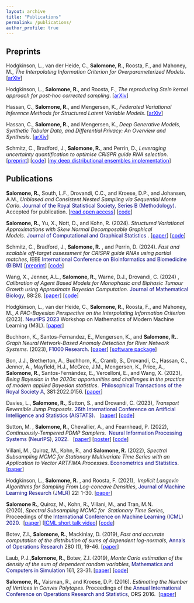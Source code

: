 ```yaml
---
layout: archive
title: "Publications"
permalink: /publications/
author_profile: true
---
```


## Preprints

Hodgkinson, L., van der Heide, C., **Salomone, R.**, Roosta, F., and Mahoney, M., *The Interpolating Information Criterion for Overparameterized Models*. [<span style="color: #0000ff;"><a style="color: #0000ff;" href="https://arxiv.org/pdf/2307.07785.pdf">arXiv</a></span>]

Hodgkinson, L., **Salomone, R.**, and Roosta, F., *The reproducing Stein kernel approach for post-hoc corrected sampling*. [<span style="color: #0000ff;"><a style="color: #0000ff;" href="https://arxiv.org/abs/2001.09266">arXiv</a></span>] 

Hassan, C., **Salomone, R.**, and Mengersen, K., *Federated Variational Inference Methods for Structured Latent Variable Models*. [<span style="color: #0000ff;"><a style="color: #0000ff;" href="https://arxiv.org/pdf/2302.03314.pdf">arXiv</a></span>]

Hassan, C., **Salomone, R.**, and Mengersen, K., *Deep Generative Models, Synthetic Tabular Data, and Differential Privacy: An Overview and Synthesis*. [<span style="color: #0000ff;"><a style="color: #0000ff;" href="https://arxiv.org/pdf/2307.15424.pdf">arXiv</a></span>]

Schmitz, C.,  Bradford, J., **Salomone, R.**, and Perrin, D., 
*Leveraging uncertainty quantification to optimise CRISPR guide RNA selection*.
[<span style="color: #0000ff;"><a style="color: #0000ff;" href="https://www.biorxiv.org/content/biorxiv/early/2024/02/05/2024.02.01.578527.full.pdf">preprint</a></span>]
[<span style="color: #0000ff;"><a style="color: #0000ff;" href="https://github.com/bmds-lab/CRISPR_DeepEnsemble
">code</a></span>]
[<span style="color: #0000ff;"><a style="color: #0000ff;" href="https://github.com/robsalomone/DeepRegressionEnsembles-CRISPRon">my deep distributional ensembles implementation</a></span>]


## Publications
**Salomone, R.**, South, L.F., Drovandi, C.C., and Kroese, D.P., and Johansen, A.M., *Unbiased and Consistent Nested Sampling via Sequential Monte Carlo*. <span style="color: #000080;">Journal of the Royal Statistical Society, Series B (Methodology). </span> Accepted for publication. [<span style="color: #0000ff;"><a style="color: #0000ff;" href="https://t.co/8r4UubU23o">read open access</a></span>] [<span style="color: #0000ff;"><a style="color: #0000ff;" href="https://watermark.silverchair.com/qkaf015.pdf?token=AQECAHi208BE49Ooan9kkhW_Ercy7Dm3ZL_9Cf3qfKAc485ysgAAA3IwggNuBgkqhkiG9w0BBwagggNfMIIDWwIBADCCA1QGCSqGSIb3DQEHATAeBglghkgBZQMEAS4wEQQMS7MjnJ6OfpfKnqk9AgEQgIIDJS1x3gYpHlgay-0ShwJSt81vIMVp4BCrSR_evI6hJiy1stZY7J1wXJlVfD2rc6Xu3bPHqXgF2K9dKpYBOaT5-hbTJAnTABLav41z5Y9TJSHXXEpx_BAduPUFCLQ7bZoSSYAWXKtptD5LRA4a8oRYHbuQopxptY7dUoqIP-YCPhfSSGmytnzg4A95WeNBrA2A35O7IVOlDjQe5-FIIt_a1C_Ai3p5uKvpwC-MAcG9xheunTYco6ZTn8tkMw4qXGxd20kf4YI7D1TJdRIqoIvHkVp_GM4edr56Ydf15z6KWK6oG4vxPFKd4_GyHeFROA53vQ4EksUA0uNB0Av9dcHlC-0AcBDdNCPFEf3wx8_PO_YAcCXeTAXXTz2LXI0ZCR5KrFO2BC_fOYR48yhJRJqGIdvsS2oHalNxluCei70rt4064WDTbvvBRAk1TZAVC1wx4BdcSC3nshwdP_dBbBzQMe1qVK91p58zBu9pREHkQGQ6mV48APLZ8KzsZm6yGDW-Ym9do8p0M1UZw4ZhssPPMmI35wfQ2TuHUwS2ymJowt130bY9kRjc7E_eCglKrrs4NqIvbMf0tZDrFWj832-6D1UzTVo6yn54LDWGM8xTO0H7nk9S5grTZDVprP5kcpKXvRKH_TOhTN83mgRmxN7fRx-UvO9Mrmz2R-aoyNAaN_CFbHDW44zJvGYzOiJ2KPRY7sc7VZixJQOxbAg9sihOU4SVv-waeXrOnb-xrg31KwdVAPiSw63tG8OVrtYtcmPyUUStS4MCqOCMt-MYmecKP8xQCnOBVpIxAwvETiQYK3Ev_v2a_sDUnTv6XWlZfEnPklm0pJyuXQx__m1r8gx1Ew5QEm_q7jnY4Q2F9pfcAht-IyvNsbjdPaSi2rWhzphqZ8nBmUWbCkVKsjYtRXgrvYYchuYMchf9htW_Iwav-1p4M36k_scU-DTbqEc5nyH02wMFNkjIvZgNBckzn0YLL_r5XtLtiyAQIvzPPH5EZtE2bmM4w-HwsqZ1Q4KzOiuXLKJM36yi4Zb9lc-8BTW2jDrl_3F_enlRF92Ow6aTFf0Z6Fd5WF0">code</a></span>]

**Salomone, R.**, Yu, X., Nott, D., and Kohn, R. (2024). *Structured Variational Approximations with Skew Normal Decomposable Graphical Models*. <span style="color: #000080;">Journal of Computational and Graphical Statistics </span>. [<span style="color: #0000ff;"><a style="color: #0000ff;" href="https://www.tandfonline.com/doi/full/10.1080/10618600.2024.2319159">paper</a></span>] [<span style="color: #0000ff;"><a style="color: #0000ff;" href="https://github.com/Yu-Xuejun/SDGM">code</a></span>] 

Schmitz, C., Bradford, J., **Salomone, R.** , and Perrin, D. (2024). *Fast and scalable off-target assessment for CRISPR guide RNAs using partial matches*, IEEE  <span style="color: #000080;"> International Conference on Bioinformatics and Biomedicine (BIBM) </span> [<span style="color: #0000ff;"><a style="color: #0000ff;" href="https://www.biorxiv.org/content/10.1101/2024.02.01.578509v1.full.pdf">preprint</a></span>]  [<span style="color: #0000ff;"><a style="color: #0000ff;" href="https://github.com/bmds-lab/CracklingPlusPlus">code</a></span>] 

Wang, X., Jenner, A.L., **Salomone, R.**, Warne, D.J., Drovandi, C. (2024) , *Calibration of Agent Based Models for Monophasic and Biphasic Tumour Growth using Approximate Bayesian Computation*. <span style="color: #000080;"> Journal of Mathematical Biology</span>, 88:28.  [<span style="color: #0000ff;"><a style="color: #0000ff;" href="https://www.ncbi.nlm.nih.gov/pmc/articles/PMC10869399/pdf/285_2024_Article_2045.pdf">paper</a></span>] [<span style="color: #0000ff;"><a style="color: #0000ff;" href="https://github.com/john-wang1015/Calibration_BVCBM">code</a></span>]

Hodgkinson, L., van der Heide, C., **Salomone, R.**, Roosta, F., and Mahoney, M., *A PAC-Bayesian Perspective on the Interpolating Information Criterion* (2023). <span style="color: #000080;">NeurIPS 2023</span> Workshop on Mathematics of Modern Machine Learning (M3L).
[<span style="color: #0000ff;"><a style="color: #0000ff;" href="https://openreview.net/forum?id=zrw68dPsdt">paper</a></span>]


Buchhorn, K., Santos-Fernandez, E.,  Mengersen, K., and **Salomone, R.**. *Graph Neural Network-Based Anomaly Detection for River Network Systems*. (2023),  <span style="color: #000080;">F1000 Research</span>. [<span style="color: #0000ff;"><a style="color: #0000ff;" href="https://f1000research.com/articles/12-991/v1">paper</a></span>]  [<span style="color: #0000ff;"><a style="color: #0000ff;" href="https://github.com/KatieBuc/gnnad">software package</a></span>] 

Bon, J.J., Bretherton, A., Buchhorn, K., Cramb, S., Drovandi, C., Hassan, C., Jenner, A., Mayfield, H.J., McGree, J.M., Mengersen, K., Price, A., **Salomone, R**., Santos-Fernández, E., Vercelloni, E., and Wang, X. (2023), *Being Bayesian in the 2020s: opportunities and challenges in the practice of modern applied Bayesian statistics*.  <span style="color: #000080;">Philosophical Transactions of the Royal Society A</span>, 381:2022.0156. <span style="color: #800080;"><span style="color: #000000;">[</span><span style="color: #0000ff;"><a style="color: #0000ff;" href="https://royalsocietypublishing.org/doi/10.1098/rsta.2022.0156">paper</a></span><span style="color: #000000;">]</span></span>

Davies, L., **Salomone, R.**, Sutton, S., and Drovandi, C. (2023), *Transport Reversible Jump Proposals*. <span style="color: #000080;">26th International Conference on Artificial Intelligence and Statistics (AISTATS)</span>.   [<span style="color: #0000ff;"><a style="color: #0000ff;" href="https://proceedings.mlr.press/v206/davies23a/davies23a.pdf">paper</a></span>] [<span style="color: #0000ff;"><a style="color: #0000ff;" href="https://github.com/daviesl/trjp">code</a></span>]

Sutton, M. , **Salomone, R.**, Chevallier, A., and Fearnhead, P. (2022), *Continuously-Tempered PDMP Samplers*.  <span style="color: #000080;">Neural Information Processing Systems</span> (<span style="color: #000080;">NeurIPS</span>)<span style="color: #000080;">, 2022</span>.   [<span style="color: #0000ff;"><a style="color: #0000ff;" href="https://openreview.net/pdf?id=RHa77BXv6k">paper</a></span>] [<span style="color: #0000ff;"><a style="color: #0000ff;" href="https://nips.cc/media/PosterPDFs/NeurIPS%202022/53895.png?t=1669522892.1515965">poster</a></span>] [<span style="color: #0000ff;"><a style="color: #0000ff;" href="
https://proceedings.neurips.cc/paper_files/paper/2022/file/b5b939436789f76f08b9d0da5e81af7c-Supplemental-Conference.zip">code</a></span>] 


Villani, M., Quiroz, M., Kohn, R., and **Salomone, R.** (2022), *Spectral Subsampling MCMC for Stationary Multivariate Time Series with an Application to Vector ARTFIMA Processes*. <span style="color:#000080;">Econometrics and Statistics</span>. [<span style="color: #0000ff;"><a style="color: #0000ff;" href="https://www.sciencedirect.com/science/article/pii/S245230622200106X?via%3Dihub">paper</a></span>]


Hodgkinson, L., **Salomone, R.** ,  and Roosta, F. (2021),  *Implicit Langevin Algorithms for Sampling From Log-concave Densities*, <span style="color: #000080;">Journal of Machine Learning Research</span> (<span style="color: #000080;">JMLR</span>) 22: 1-30. [<span style="color: #0000ff;"><a style="color: #0000ff;" href="https://jmlr.org/papers/volume22/19-292/19-292.pdf">paper</a></span>]


**Salomone R.**, Quiroz, M., Kohn, R., Villani, M., and Tran, M.N. (2020), <i>Spectral Subsampling MCMC for  </i><i>Stationary Time Series,  </i>Proceedings of the <span style="color: #000080;">International Conference on Machine Learning</span> (<span style="color: #000080;">ICML</span>) <span style="color: #000080;">2020</span><i>. </i> [<span style="color: #0000ff;"><a style="color: #0000ff;" href="http://proceedings.mlr.press/v119/salomone20a/salomone20a.pdf">paper</a></span>] [<span style="color: #0000ff;"><a style="color: #0000ff;" href="https://icml.cc/virtual/2020/poster/6744">ICML short talk video</a></span>] [<span style="color: #0000ff;"><a style="color: #0000ff;" href="https://github.com/robsalomone/SpectralSubsamplingMCMC">code</a></span>]


Botev, Z.I., **Salomone, R.**, Mackinlay, D. (2019), *Fast and accurate computation of the distribution of sums of dependent log-normals*,  <span style="color: #000080;"> Annals of Operations Research</span> 280 (1), 19-46. [<a href="http://em.rdcu.be/wf/click?upn=lMZy1lernSJ7apc5DgYM8XPvDLtzxBOsgJ-2FnnYvoNXA-3D_2-2ByApDjSZoVqoI98JBevZxssm-2FD1Z8SDj3L6WtiRiwicw63AS-2FH8OWTqgRn0xyTuHBCWzk2l-2BVezvBaamD4eD1LocNz5y7JCSBi3NwjTPIJqACLrbskzKLrOfZVn8Dyvm84k6VUb-2Bt0HBhSfh5KTP2eGmAdOYqRVTVE4eBe2XcXl16q-2Fs7iXt13zJxw6OeQbyjdcqvVTjEvVsG0Fr6kmz4fOfXDyxzMWGqdpQwoY-2F0D8F8o8GZzCA29BxLo5gHh-2Fvfln6qYx0luQXGCY8KUTSw-3D-3D"><span style="color: #0000ff;">paper</span></a>]

Laub, P.J.,**Salomone, R.**, Botev, Z.I. (2019), *Monte Carlo estimation of the density of the sum of dependent random variables*, <span style="color: #000080;">Mathematics and Computers in Simulation</span> 161, 23-31.  [<span style="color: #0000ff;"><a style="color: #0000ff;" href="https://www.sciencedirect.com/science/article/pii/S0378475418303197">paper</a></span>] [<span style="color: #0000ff;"><a style="color: #0000ff;" href="https://github.com/Pat-Laub/PushoutDensityEstimation">code</a></span>]


**Salomone, R.,** Vaisman, R., and Kroese, D.P. (2016). *Estimating the Number of Vertices in Convex Polytopes*. Proceedings of the <span style="color: #000080;">Annual International Conference on Operations Research and Statistics</span>, <span style="color: #000000;">ORS 2016</span>.  [<span style="color: #0000ff;"><a style="color: #0000ff;" href="https://www.dropbox.com/s/fo4zk1kxcnex69b/ORS_2016_Proceedings_Paper_15.pdf?dl=0">paper</a></span>]

